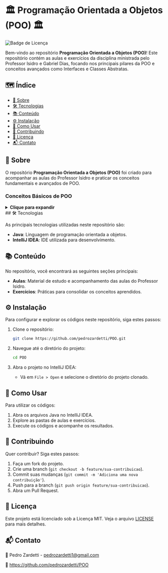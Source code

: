 # 🏛️ Programação Orientada a Objetos (POO) 🏛️

![Badge de Licença](https://img.shields.io/badge/licença-MIT-blue.svg)

Bem-vindo ao repositório **Programação Orientada a Objetos (POO)**! Este repositório contém as aulas e exercícios da disciplina ministrada pelo Professor Isidro e Gabriel Dias, focando nos principais pilares da POO e conceitos avançados como Interfaces e Classes Abstratas.

## 🗺️ Índice

- [📖 Sobre](#-sobre)
- [🛠️ Tecnologias](#️-tecnologias)
- [📚 Conteúdo](#-conteúdo)
- [⚙️ Instalação](#-instalação)
- [🚦 Como Usar](#-como-usar)
- [🤝 Contribuindo](#-contribuindo)
- [📜 Licença](#-licença)
- [📬 Contato](#-contato)

## 📖 Sobre

O repositório **Programação Orientada a Objetos (POO)** foi criado para acompanhar as aulas do Professor Isidro e praticar os conceitos fundamentais e avançados de POO.

### Conceitos Básicos de POO

<details>
<summary><strong>Clique para expandir</strong></summary>

1. **Abstração**: Abstração é a técnica de organizar e simplificar classes e objetos em um sistema, direcionando o foco no que realmente importa e é necessário...

2. **Encapsulamento**: Encapsulamento é a técnica que consiste em ocultar e proteger os atributos de uma classe através de modificadores de acesso...

3. **Herança**: Herança é uma técnica que segue os conceitos de superclasse (classe pai) e subclasse (classe filha)...

4. **Polimorfismo**: Polimorfismo é a capacidade de um objeto de assumir diversas formas...

5. **Classe Abstrata**: É uma classe genérica que serve como base para as outras subclasses...

6. **Interface**: É uma classe abstrata sem implementação onde são apenas criados métodos...

7. **Palavra-chave this**: É uma palavra usada para referenciar um atributo da instância atual...

8. **Modificadores de Acesso**:
   - `public`: Visível em qualquer parte do programa (classes diferentes, pacotes diferentes etc.).
   - `private`: Visível apenas na mesma classe.
   - `default`: Visível apenas nas classes e subclasses do mesmo pacote.
   - `protected`: Visível na mesma classe, classes do mesmo pacote e subclasses (do mesmo pacote ou pacotes diferentes).

</details>
## 🛠️ Tecnologias

As principais tecnologias utilizadas neste repositório são:

- **Java**: Linguagem de programação orientada a objetos.
- **IntelliJ IDEA**: IDE utilizada para desenvolvimento.

## 📚 Conteúdo

No repositório, você encontrará as seguintes seções principais:

- **Aulas**: Material de estudo e acompanhamento das aulas do Professor Isidro.
- **Exercícios**: Práticas para consolidar os conceitos aprendidos.

## ⚙️ Instalação

Para configurar e explorar os códigos neste repositório, siga estes passos:

1. Clone o repositório:
    ```bash
    git clone https://github.com/pedrozardetti/POO.git
    ```

2. Navegue até o diretório do projeto:
    ```bash
    cd POO
    ```

3. Abra o projeto no IntelliJ IDEA:
    - Vá em `File > Open` e selecione o diretório do projeto clonado.

## 🚦 Como Usar

Para utilizar os códigos:

1. Abra os arquivos Java no IntelliJ IDEA.
2. Explore as pastas de aulas e exercícios.
3. Execute os códigos e acompanhe os resultados.

## 🤝 Contribuindo

Quer contribuir? Siga estes passos:

1. Faça um fork do projeto.
2. Crie uma branch (`git checkout -b feature/sua-contribuicao`).
3. Commit suas mudanças (`git commit -m 'Adiciona uma nova contribuição'`).
4. Push para a branch (`git push origin feature/sua-contribuicao`).
5. Abra um Pull Request.

## 📜 Licença

Este projeto está licenciado sob a Licença MIT. Veja o arquivo [LICENSE](LICENSE) para mais detalhes.

## 📬 Contato

📧 Pedro Zardetti - pedrozardetti1@gmail.com

🔗 https://github.com/pedrozardetti/POO
